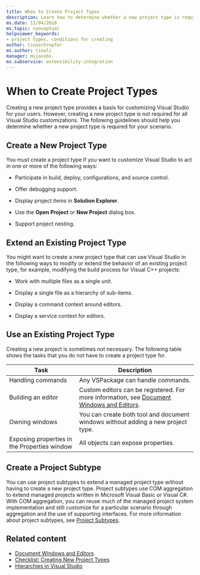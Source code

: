 ```yaml
---
title: When to Create Project Types
description: Learn how to determine whether a new project type is required for customizing Visual Studio for your users.
ms.date: 11/04/2016
ms.topic: conceptual
helpviewer_keywords:
- project types, conditions for creating
author: tinaschrepfer
ms.author: tinali
manager: mijacobs
ms.subservice: extensibility-integration
---
```

# When to Create Project Types

Creating a new project type provides a basis for customizing Visual Studio for your users. However, creating a new project type is not required for all Visual Studio customizations. The following guidelines should help you determine whether a new project type is required for your scenario.

## Create a New Project Type
 You must create a project type if you want to customize Visual Studio to act in one or more of the following ways:

- Participate in build, deploy, configurations, and source control.

- Offer debugging support.

- Display project items in **Solution Explorer**.

- Use the **Open Project** or **New Project** dialog box.

- Support project nesting.

## Extend an Existing Project Type
 You might want to create a new project type that can use Visual Studio in the following ways to modify or extend the behavior of an existing project type, for example, modifying the build process for Visual C++ projects:

- Work with multiple files as a single unit.

- Display a single file as a hierarchy of sub-items.

- Display a command context around editors.

- Display a service context for editors.

## Use an Existing Project Type
 Creating a new project is sometimes not necessary. The following table shows the tasks that you do not have to create a project type for.

|Task|Description|
|----------|-----------------|
|Handling commands|Any VSPackage can handle commands.|
|Building an editor|Custom editors can be registered. For more information, see [Document Windows and Editors](/previous-versions/bb165691(v=vs.100)).|
|Owning windows|You can create both tool and document windows without adding a new project type.|
|Exposing properties in the Properties window|All objects can expose properties.|

## Create a Project Subtype
 You can use project subtypes to extend a managed project type without having to create a new project type. Project subtypes use COM aggregation to extend managed projects written in Microsoft Visual Basic or Visual C#. With COM aggregation, you can reuse much of the managed project system implementation and  still customize for a particular scenario through aggregation and the use of supporting interfaces. For more information about project subtypes, see [Project Subtypes](../../extensibility/internals/project-subtypes.md).

## Related content
- [Document Windows and Editors](/previous-versions/bb165691(v=vs.100))
- [Checklist: Creating New Project Types](../../extensibility/internals/checklist-creating-new-project-types.md)
- [Hierarchies in Visual Studio](../../extensibility/internals/hierarchies-in-visual-studio.md)